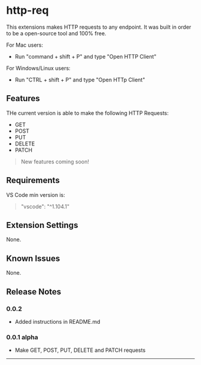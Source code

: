 # http-req

This extensions makes HTTP requests to any endpoint. It was built in order to be a open-source tool and 100% free.

For Mac users:
- Run "command + shift + P" and type "Open HTTP Client"

For Windows/Linux users:
- Run "CTRL + shift + P" and type "Open HTTp Client"

## Features
THe current version is able to make the following HTTP Requests:
- GET
- POST
- PUT
- DELETE
- PATCH

> New features coming soon!

## Requirements
VS Code min version is:
> "vscode": "^1.104.1"

## Extension Settings

None.

## Known Issues

None.

## Release Notes

### 0.0.2 
- Added instructions in README.md

### 0.0.1 alpha
- Make GET, POST, PUT, DELETE and PATCH requests

---
